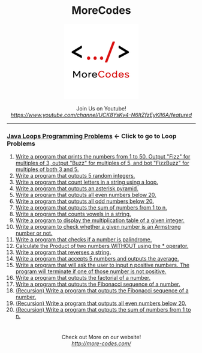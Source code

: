 <h1 align="center">MoreCodes</h1>
<p align="center"> 
  <img src="/morecodescir.png"/>
</p>

<p align="center">
Join Us on Youtube! <br/>
<i><u>https://www.youtube.com/channel/UCK8YsKv4-N6ItZfzEyKlI6A/featured</u></i>
</p>

- - - -
### [Java Loops Programming Problems](../Loops/) <- Click to go to Loop Problems

1. <a href="https://github.com/ArjunAranetaCodes/MoreCodes-Java/blob/master/Loops/problem1.java" target="_blank">Write a program that prints the numbers from 1 to 50. Output "Fizz" for multiples of 3, output "Buzz" for multiples of 5, and bot "FizzBuzz" for multiples of both 3 and 5.</a>
2. <a href="https://github.com/ArjunAranetaCodes/MoreCodes-Java/blob/master/Loops/problem2.java" target="_blank">Write a program that outputs 5 random integers.</a>
3. <a href="https://github.com/ArjunAranetaCodes/MoreCodes-Java/blob/master/Loops/problem3.java" target="_blank">Write a program that count letters in a string using a loop.</a>
4. <a href="https://github.com/ArjunAranetaCodes/MoreCodes-Java/blob/master/Loops/problem4.java" target="_blank">Write a program that outputs an asterisk pyramid.</a>
5. <a href="https://github.com/ArjunAranetaCodes/MoreCodes-Java/blob/master/Loops/problem5.java" target="_blank">Write a program that outputs all even numbers below 20.</a>
6. <a href="https://github.com/ArjunAranetaCodes/MoreCodes-Java/blob/master/Loops/problem6.java" target="_blank">Write a program that outputs all odd numbers below 20.</a>
7. <a href="https://github.com/ArjunAranetaCodes/MoreCodes-Java/blob/master/Loops/problem7.java" target="_blank">Write a program that outputs the sum of numbers from 1 to n.</a>
8. <a href="https://github.com/ArjunAranetaCodes/MoreCodes-Java/blob/master/Loops/problem8.java" target="_blank">Write a program that counts vowels in a string.</a>
9. <a href="https://github.com/ArjunAranetaCodes/MoreCodes-Java/blob/master/Loops/problem9.java" target="_blank">Write a program to display the multiplication table of a given integer.</a>
10. <a href="https://github.com/ArjunAranetaCodes/MoreCodes-Java/blob/master/Loops/problem10.java" target="_blank">Write a program to check whether a given number is an Armstrong number or not.</a>
11. <a href="https://github.com/ArjunAranetaCodes/MoreCodes-Java/blob/master/Loops/problem11.java" target="_blank">Write a program that checks if a number is palindrome.</a>
12. <a href="https://github.com/ArjunAranetaCodes/MoreCodes-Java/blob/master/Loops/problem12.java" target="_blank">Calculate the Product of two numbers WITHOUT using the * operator.</a>
13. <a href="https://github.com/ArjunAranetaCodes/MoreCodes-Java/blob/master/Loops/problem13.java" target="_blank">Write a program that reverses a string.</a>
14. <a href="https://github.com/ArjunAranetaCodes/MoreCodes-Java/blob/master/Loops/problem14.java" target="_blank">Write a program that accepts 5 numbers and outputs the average.</a>
15. <a href="https://github.com/ArjunAranetaCodes/MoreCodes-Java/blob/master/Loops/problem15.java" target="_blank">Write a program that will ask the user to input n positive numbers. The program will terminate if one of those number is not positive.</a>
16. <a href="https://github.com/ArjunAranetaCodes/MoreCodes-Java/blob/master/Loops/problem16.java" target="_blank">Write a program that outputs the factorial of a number.</a>
17. <a href="https://github.com/ArjunAranetaCodes/MoreCodes-Java/blob/master/Loops/problem17.java" target="_blank">Write a program that outputs the Fibonacci sequence of a number.</a>
18. <a href="https://github.com/ArjunAranetaCodes/MoreCodes-Java/blob/master/Loops/problem18.java" target="_blank">(Recursion) Write a program that outputs the Fibonacci sequence of a number.</a>
19. <a href="https://github.com/ArjunAranetaCodes/MoreCodes-Java/blob/master/Loops/problem19.java" target="_blank">(Recursion) Write a program that outputs all even numbers below 20.</a>
20. <a href="https://github.com/ArjunAranetaCodes/MoreCodes-Java/blob/master/Loops/problem20.java" target="_blank">(Recursion) Write a program that outputs the sum of numbers from 1 to n.</a>

#

<p align="center">
Check out More on our website! <br/>
<i><u>http://more-codes.com/</u></i>
</p>
